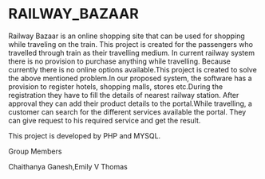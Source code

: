 # RAILWAY_BAZAAR
Railway Bazaar is an online shopping site that can be used for shopping while traveling on the train.
This project is created for the passengers who travelled through train as their travelling medium.
In current railway system there is no provision to purchase anything while travelling.
Because currently there is no online options available.This project is created to solve the
 above mentioned problem.In our proposed system, the software has a provision to register hotels, 
shopping malls, stores etc.During the registration they have to fill the details of nearest railway station.
After approval they can add their product details to the portal.While travelling,
 a customer can search for the different services available the portal.
They can give request to his required service and get the result.

This project is developed by PHP and MYSQL.

Group Members

Chaithanya Ganesh,Emily V Thomas

